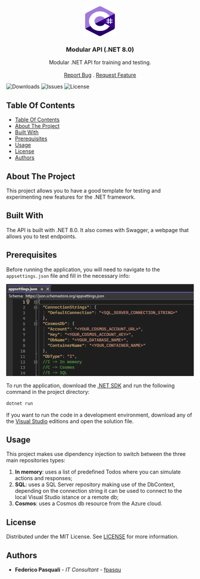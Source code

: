 <br/>
<p align="center">
  <a href="https://github.com/fpasqu/modular-api">
    <img src="images/logo.png" alt="Logo" width="80" height="80">
  </a>

  <h3 align="center">Modular API (.NET 8.0)</h3>

  <p align="center">
     Modular .NET API for training and testing.
    <br/>
    <br/>
    <a href="https://github.com/fpasqu/modular-api/issues">Report Bug</a>
    .
    <a href="https://github.com/fpasqu/modular-api/issues">Request Feature</a>
  </p>
</p>

![Downloads](https://img.shields.io/github/downloads/fpasqu/modular-api/total) ![Issues](https://img.shields.io/github/issues/fpasqu/modular-api) ![License](https://img.shields.io/github/license/fpasqu/modular-api) 

## Table Of Contents

- [Table Of Contents](#table-of-contents)
- [About The Project](#about-the-project)
- [Built With](#built-with)
- [Prerequisites](#prerequisites)
- [Usage](#usage)
- [License](#license)
- [Authors](#authors)

## About The Project

This project allows you to have a good template for testing and experimenting new features for the .NET framework.

## Built With

The API is built with .NET 8.0. It also comes with Swagger, a webpage that allows you to test endpoints.

## Prerequisites

Before running the application, you will need to navigate to the `appsettings.json` file and fill in the necessary info:

![Screen Shot_1](images/screenshot_1.png)

To run the application, download the [.NET SDK](https://dotnet.microsoft.com/en-us/download) and run the following command in the project directory:

```sh
dotnet run
```

If you want to run the code in a development environment, download any of the [Visual Studio](https://dotnet.microsoft.com/en-us/download) editions and open the solution file.

## Usage

This project makes use dipendency injection to switch between the three main repositories types:

1. **In memory**: uses a list of predefined Todos where you can simulate actions and responses;
2. **SQL**: uses a SQL Server repository making use of the DbContext, depending on the connection string it can be used to connect to the local Visual Studio istance or a remote db;
3. **Cosmos**: uses a Cosmos db resource from the Azure cloud. 

## License

Distributed under the MIT License. See [LICENSE](https://github.com/fpasqu/modular-api/blob/main/LICENSE) for more information.

## Authors

* **Federico Pasquali** - *IT Consultant* - [fpasqu](https://github.com/fpasqu/)